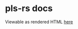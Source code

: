# pls-rs docs
Viewable as rendered HTML [here](https://rawcdn.githack.com/nabijaczleweli/pls-rs/doc/pls/index.html)
